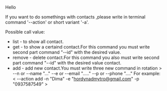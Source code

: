 Hello

If you want to do somethings with contacts ,please write in terminal command
'--action' or short variant '-a'.

Possible call value:

- list - to show all contact.
- get - to show a certaind contact.For this command you must write second part
  command "--id" with the desired value.
- remove - delete contact.For this command you also must write second part
  command "--id" with the desired value contact.
- add - add new contact.You must write three new command in rotation > --n or
    --name "..." --e or --email "....." --p or --phone "...." For example: <
    --action add -n "Dima" -e "hordynadmytro@gmail.com" -p "0937587549" >

